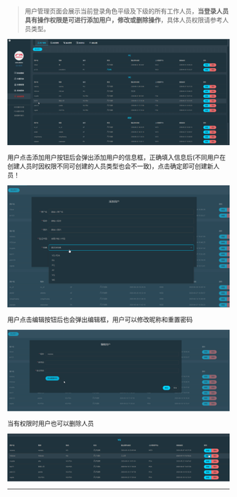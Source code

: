 
> 用户管理页面会展示当前登录角色平级及下级的所有工作人员，**当登录人员具有操作权限是可进行添加用户，修改或删除操作**，具体人员权限请参考人员类型。

![option](./image-web/option-001.png)

用户点击添加用户按钮后会弹出添加用户的信息框，正确填入信息后(不同用户在创建人员时因权限不同可创建的人员类型也会不一致)，点击确定即可创建新人员！

![option](./image-web/option-002.png)

用户点击编辑按钮后也会弹出编辑框，用户可以修改昵称和重置密码

![option](./image-web/option-003.png)

当有权限时用户也可以删除人员

![option](./image-web/option-004.png)

***